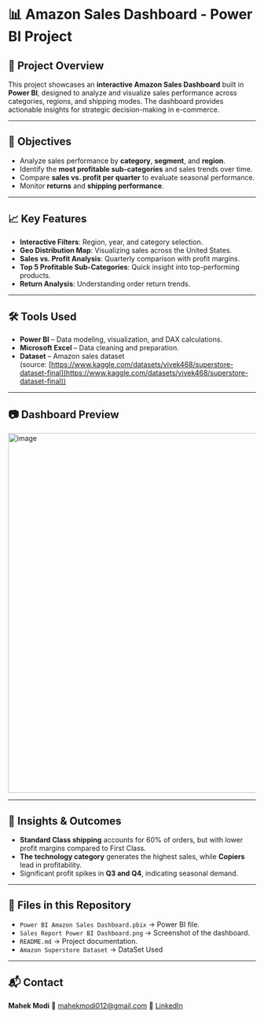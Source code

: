 # 📊 Amazon Sales Dashboard - Power BI Project

## 📌 Project Overview

This project showcases an **interactive Amazon Sales Dashboard** built in **Power BI**, designed to analyze and visualize sales performance across categories, regions, and shipping modes. The dashboard provides actionable insights for strategic decision-making in e-commerce.

---

## 🎯 Objectives

* Analyze sales performance by **category**, **segment**, and **region**.
* Identify the **most profitable sub-categories** and sales trends over time.
* Compare **sales vs. profit per quarter** to evaluate seasonal performance.
* Monitor **returns** and **shipping performance**.

---

## 📈 Key Features

* **Interactive Filters**: Region, year, and category selection.
* **Geo Distribution Map**: Visualizing sales across the United States.
* **Sales vs. Profit Analysis**: Quarterly comparison with profit margins.
* **Top 5 Profitable Sub-Categories**: Quick insight into top-performing products.
* **Return Analysis**: Understanding order return trends.

---

## 🛠 Tools Used

* **Power BI** – Data modeling, visualization, and DAX calculations.
* **Microsoft Excel** – Data cleaning and preparation.
* **Dataset** – Amazon sales dataset (source: [https://www.kaggle.com/datasets/vivek468/superstore-dataset-final](https://www.kaggle.com/datasets/vivek468/superstore-dataset-final))

---

## 📷 Dashboard Preview
<img width="1309" height="731" alt="image" src="https://github.com/user-attachments/assets/9ef2842d-d355-4187-8978-7ebfd1f0ee2e" />

---

## 🚀 Insights & Outcomes

* **Standard Class shipping** accounts for 60% of orders, but with lower profit margins compared to First Class.
* **The technology category** generates the highest sales, while **Copiers** lead in profitability.
* Significant profit spikes in **Q3 and Q4**, indicating seasonal demand.

---

## 📂 Files in this Repository

* `Power BI Amazon Sales Dashboard.pbix` → Power BI file.
* `Sales Report Power BI Dashboard.png` → Screenshot of the dashboard.
* `README.md` → Project documentation.
* `Amazon Superstore Dataset` → DataSet Used

---

## 📬 Contact

**Mahek Modi**
📧 [mahekmodi012@gmail.com](mailto:mahekmodi012@gmail.com)
🔗 [LinkedIn]([https://www.linkedin.com/in/YOUR-LINKEDIN-HERE](https://www.linkedin.com/in/mahekjigneshmodi/))
